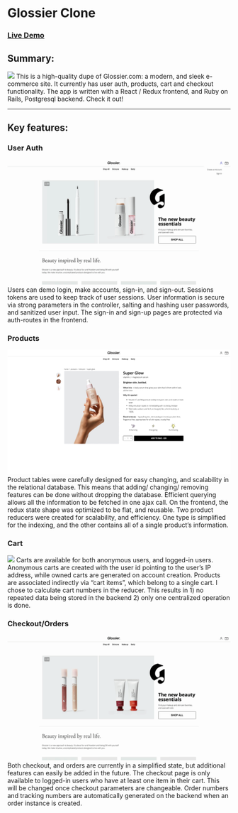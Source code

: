  # Glossier Clone
 ### [Live Demo](https://glossier-demo.herokuapp.com/#/ "Live Demo of Glossier clone")

## Summary:
![](demo/glossier_main.gif)
This is a high-quality dupe of Glossier.com: a modern, and sleek e-commerce site. It currently has user auth, products, cart and checkout functionality. The app is written with a React / Redux frontend, and Ruby on Rails, Postgresql backend. Check it out! 

---------------
## Key features:
	
### User Auth
![](demo/glossier_login.gif)
Users can demo login, make accounts, sign-in, and sign-out. Sessions tokens are used to keep track of user sessions. User information is secure via strong parameters in the controller, salting and hashing user passwords, and sanitized user input. The sign-in and sign-up pages are protected via auth-routes in the frontend.

### Products
![](demo/glossier_product.png)
Product tables were carefully designed for easy changing, and scalability in the relational database. This means that adding/ changing/ removing features can be done without dropping the database. Efficient querying allows all the information to be fetched in one ajax call. On the frontend, the redux state shape was optimized to be flat, and reusable. Two product reducers were created for scalability, and efficiency. One type is simplified for the indexing, and the other contains all of a single product’s information. 

### Cart
![](demo/glossier_cart.gif)
Carts are available for both anonymous users, and logged-in users. Anonymous carts are created with the user id pointing to the user’s IP address, while owned carts are generated on account creation. Products are associated indirectly via “cart items”, which belong to a single cart. I chose to calculate cart numbers in the reducer. This results in 1) no repeated data being stored in the backend 2) only one centralized operation is done. 

### Checkout/Orders
![](demo/glossier_checkout.gif)
Both checkout, and orders are currently in a simplified state, but additional features can easily be added in the future. The checkout page is only available to logged-in users who have at least one item in their cart. This will be changed once checkout parameters are changeable. Order numbers and tracking numbers are automatically generated on the backend when an order instance is created. 
